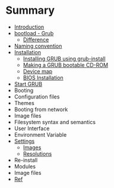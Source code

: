 # Summary

* [Introduction](README.md)
* [bootload - Grub](bootload---grub.md)
    * [Difference](difference.md)
* [Naming convention](naming-convention.md)
* [Installation](installation.md)
    * [Installing GRUB using grub-install](installing-grub-using-grub-install.md)
    * [Making a GRUB bootable CD-ROM](making-a-grub-bootable-cd-rom.md)
    * [Device map](device-map.md)
    * [BIOS Installation](bios-installation.md)
* [Start GRUB](start-grub.md)
* Booting
* Configuration files
* Themes
* Booting from network
* Image files
* Filesystem syntax and semantics
* User Interface
* Environment Variable
* [Settings](settings.md)
    * [Images](images.md)
    * [Resolutions](resolutions.md)
* Re-install
* Modules
* Image files
* [Ref](ref.md)

